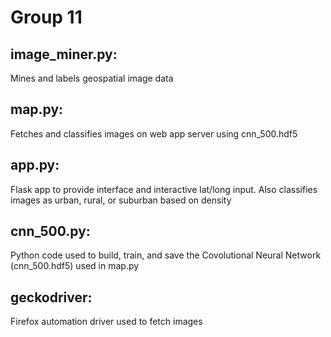 # Group 11

## image_miner.py:
Mines and labels geospatial image data

## map.py:
Fetches and classifies images on web app server using cnn_500.hdf5

## app.py:
Flask app to provide interface and interactive lat/long input. Also classifies images as urban, rural, or suburban based on density

## cnn_500.py:
Python code used to build, train, and save the Covolutional Neural Network (cnn_500.hdf5) used in map.py

## geckodriver:
Firefox automation driver used to fetch images
